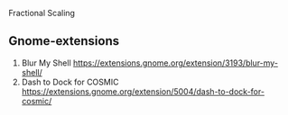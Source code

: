 Fractional Scaling

## Gnome-extensions

1. Blur My Shell
https://extensions.gnome.org/extension/3193/blur-my-shell/
1. Dash to Dock for COSMIC
https://extensions.gnome.org/extension/5004/dash-to-dock-for-cosmic/


